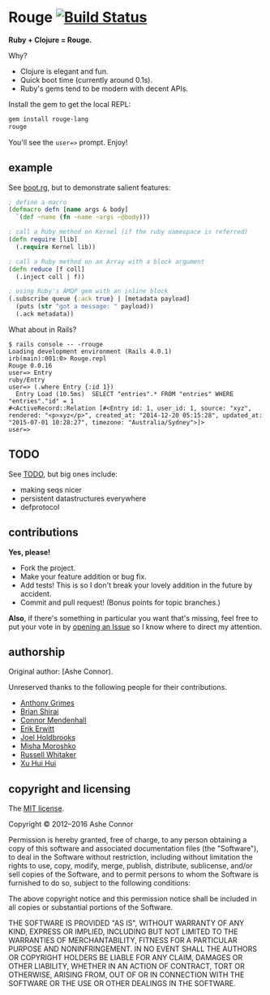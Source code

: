 # Rouge [![Build Status](https://secure.travis-ci.org/kivikakk/rouge.png)](http://travis-ci.org/kivikakk/rouge)

**Ruby + Clojure = Rouge.**

Why?

* Clojure is elegant and fun.
* Quick boot time (currently around 0.1s).
* Ruby's gems tend to be modern with decent APIs.

<!-- You can try a Rouge REPL online at **[Try Rouge](http://try.rouge.io)**, or -->

Install the gem to get the local REPL:

``` bash
gem install rouge-lang
rouge
```

You'll see the `user=>` prompt.  Enjoy!

## example

See [boot.rg](https://github.com/kivikakk/rouge/blob/master/lib/boot.rg), but to demonstrate
salient features:

``` clojure
; define a macro
(defmacro defn [name args & body]
  `(def ~name (fn ~name ~args ~@body)))

; call a Ruby method on Kernel (if the ruby namespace is referred)
(defn require [lib]
  (.require Kernel lib))

; call a Ruby method on an Array with a block argument
(defn reduce [f coll]
  (.inject coll | f))

; using Ruby's AMQP gem with an inline block
(.subscribe queue {:ack true} | [metadata payload]
  (puts (str "got a message: " payload))
  (.ack metadata))
```

What about in Rails?

```
$ rails console -- -rrouge
Loading development environment (Rails 4.0.1)
irb(main):001:0> Rouge.repl
Rouge 0.0.16
user=> Entry
ruby/Entry
user=> (.where Entry {:id 1})
  Entry Load (10.5ms)  SELECT "entries".* FROM "entries" WHERE "entries"."id" = 1
#<ActiveRecord::Relation [#<Entry id: 1, user_id: 1, source: "xyz", rendered: "<p>xyz</p>", created_at: "2014-12-20 05:15:28", updated_at: "2015-07-01 10:28:27", timezone: "Australia/Sydney">]>
user=>
```

## TODO

See [TODO](https://github.com/kivikakk/rouge/blob/master/misc/TODO), but big ones
include:

* making seqs nicer
* persistent datastructures everywhere
* defprotocol

## contributions

**Yes, please!**

* Fork the project.
* Make your feature addition or bug fix.
* Add tests!  This is so I don't break your lovely addition in the future by accident.
* Commit and pull request!  (Bonus points for topic branches.)

**Also**, if there's something in particular you want that's missing, feel free to put your vote in by [opening an Issue](https://github.com/kivikakk/rouge/issues/new) so I know where to direct my attention.

## authorship

Original author: [Ashe Connor).

Unreserved thanks to the following people for their contributions.

* [Anthony Grimes](https://github.com/Raynes)
* [Brian Shirai](https://github.com/brixen)
* [Connor Mendenhall](https://github.com/ecmendenhall)
* [Erik Erwitt](https://github.com/eerwitt)
* [Joel Holdbrooks](https://github.com/noprompt)
* [Misha Moroshko](https://github.com/moroshko)
* [Russell Whitaker](https://github.com/russellwhitaker)
* [Xu Hui Hui](https://github.com/xhh)

## copyright and licensing

The [MIT license](http://opensource.org/licenses/MIT).

Copyright &copy; 2012&ndash;2016 Ashe Connor

Permission is hereby granted, free of charge, to any person obtaining a copy of
this software and associated documentation files (the "Software"), to deal in
the Software without restriction, including without limitation the rights to
use, copy, modify, merge, publish, distribute, sublicense, and/or sell copies
of the Software, and to permit persons to whom the Software is furnished to do
so, subject to the following conditions:

The above copyright notice and this permission notice shall be included in all
copies or substantial portions of the Software.

THE SOFTWARE IS PROVIDED "AS IS", WITHOUT WARRANTY OF ANY KIND, EXPRESS OR
IMPLIED, INCLUDING BUT NOT LIMITED TO THE WARRANTIES OF MERCHANTABILITY,
FITNESS FOR A PARTICULAR PURPOSE AND NONINFRINGEMENT. IN NO EVENT SHALL THE
AUTHORS OR COPYRIGHT HOLDERS BE LIABLE FOR ANY CLAIM, DAMAGES OR OTHER
LIABILITY, WHETHER IN AN ACTION OF CONTRACT, TORT OR OTHERWISE, ARISING FROM,
OUT OF OR IN CONNECTION WITH THE SOFTWARE OR THE USE OR OTHER DEALINGS IN THE
SOFTWARE.
